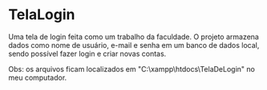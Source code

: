 # TelaLogin
Uma tela de login feita como um trabalho da faculdade. O projeto armazena dados como nome de usuário, e-mail e senha em um banco de dados local, sendo possível fazer login e criar novas contas.

Obs: os arquivos ficam localizados em "C:\xampp\htdocs\TelaDeLogin" no meu computador.
